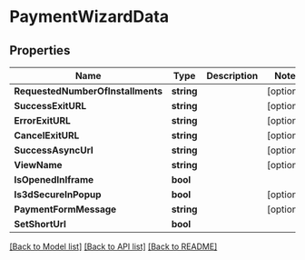 # PaymentWizardData

## Properties

Name | Type | Description | Notes
------------ | ------------- | ------------- | -------------
**RequestedNumberOfInstallments** | **string** |  | [optional] 
**SuccessExitURL** | **string** |  | [optional] 
**ErrorExitURL** | **string** |  | [optional] 
**CancelExitURL** | **string** |  | [optional] 
**SuccessAsyncUrl** | **string** |  | [optional] 
**ViewName** | **string** |  | [optional] 
**IsOpenedInIframe** | **bool** |  | 
**Is3dSecureInPopup** | **bool** |  | [optional] 
**PaymentFormMessage** | **string** |  | [optional] 
**SetShortUrl** | **bool** |  | 

[[Back to Model list]](../README.md#documentation-for-models) [[Back to API list]](../README.md#documentation-for-api-endpoints) [[Back to README]](../README.md)


